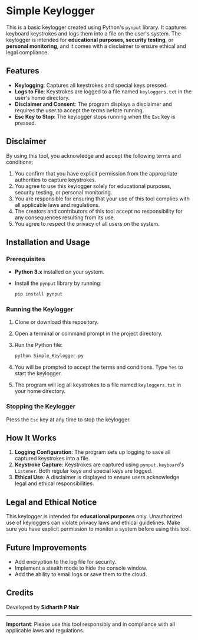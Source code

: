 # Simple Keylogger

This is a basic keylogger created using Python's `pynput` library. It captures keyboard keystrokes and logs them into a file on the user's system. The keylogger is intended for **educational purposes, security testing**, or **personal monitoring**, and it comes with a disclaimer to ensure ethical and legal compliance.

## Features

- **Keylogging**: Captures all keystrokes and special keys pressed.
- **Logs to File**: Keystrokes are logged to a file named `keyloggers.txt` in the user's home directory.
- **Disclaimer and Consent**: The program displays a disclaimer and requires the user to accept the terms before running.
- **Esc Key to Stop**: The keylogger stops running when the `Esc` key is pressed.

## Disclaimer

By using this tool, you acknowledge and accept the following terms and conditions:

1. You confirm that you have explicit permission from the appropriate authorities to capture keystrokes.
2. You agree to use this keylogger solely for educational purposes, security testing, or personal monitoring.
3. You are responsible for ensuring that your use of this tool complies with all applicable laws and regulations.
4. The creators and contributors of this tool accept no responsibility for any consequences resulting from its use.
5. You agree to respect the privacy of all users on the system.

## Installation and Usage

### Prerequisites

- **Python 3.x** installed on your system.
- Install the `pynput` library by running:

    ```bash
    pip install pynput
    ```

### Running the Keylogger

1. Clone or download this repository.
2. Open a terminal or command prompt in the project directory.
3. Run the Python file:

    ```bash
    python Simple_Keylogger.py
    ```

4. You will be prompted to accept the terms and conditions. Type `Yes` to start the keylogger.
5. The program will log all keystrokes to a file named `keyloggers.txt` in your home directory.

### Stopping the Keylogger

Press the `Esc` key at any time to stop the keylogger.

## How It Works

1. **Logging Configuration**: The program sets up logging to save all captured keystrokes into a file.
2. **Keystroke Capture**: Keystrokes are captured using `pynput.keyboard`'s `Listener`. Both regular keys and special keys are logged.
3. **Ethical Use**: A disclaimer is displayed to ensure users acknowledge legal and ethical responsibilities.

## Legal and Ethical Notice

This keylogger is intended for **educational purposes** only. Unauthorized use of keyloggers can violate privacy laws and ethical guidelines. Make sure you have explicit permission to monitor a system before using this tool.

## Future Improvements

- Add encryption to the log file for security.
- Implement a stealth mode to hide the console window.
- Add the ability to email logs or save them to the cloud.

## Credits

Developed by **Sidharth P Nair**

---

**Important**: Please use this tool responsibly and in compliance with all applicable laws and regulations.
